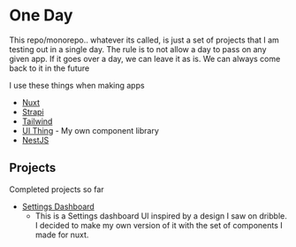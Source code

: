 # One Day

This repo/monorepo.. whatever its called, is just a set of projects that I am testing out in a single day. The rule is to not allow a day to pass on any given app. If it goes over a day, we can leave it as is. We can always come back to it in the future

I use these things when making apps

- [Nuxt](https://nuxt.com/)
- [Strapi](https://strapi.io/)
- [Tailwind](https://tailwindcss.com/)
- [UI Thing](https://ui-thing.behonbaker.com/getting-started/introduction) - My own component library
- [NestJS](https://nestjs.com/)

## Projects

Completed projects so far

- [Settings Dashboard](./settings-dash/README.md)
  - This is a Settings dashboard UI inspired by a design I saw on dribble. I decided to make my own version of it with the set of components I made for nuxt.